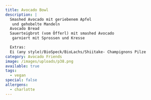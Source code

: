 ```yaml
---
title: Avocado Bowl
description: |
  Smashed Avocado mit geriebenem Apfel
   und gehobelte Mandeln
  Avocado Bread
  Sauerteigbrot (vom Öfferl) mit smashed Avocado
   garniert mit Sprossen und Kresse

  Extras:
  Ei (any style)/BioSpeck/BioLachs/Shiitake- Champignons Pilze
category: Avocado Friends
image: /images/uploads/p38.png
available: true
tags:
  - vegan
special: false
allergens:
  - charlotte
---
```

